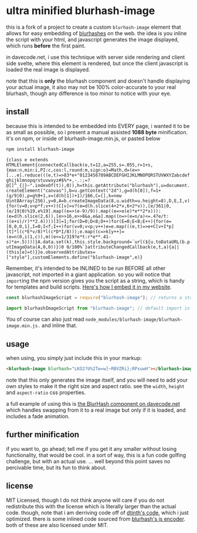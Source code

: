 # ultra minified blurhash-image

this is a fork of a project to create a custom `blurhash-image` element that allows for easy embedding of [blurhashes](https://blurha.sh/) on the web. the idea is you inline the script with your html, and javascript generates the image displayed, which runs **before** the first paint.

in davecode.net, i use this technique with server side rendering and client side svelte, where this element is rendered, but once the client javascript is loaded the real image is displayed.

note that this is **only** the blurhash component and doesn't handle displaying your actual image, it also may not be 100% color-accurate to your real blurhash, though any difference is too minor to notice with your eye.

## install

because this is intended to be embedded into EVERY page, i wanted it to be as small as possible, so i present a manual assisted **1088 byte** minification. it's on npm, or inside of blurhash-image.min.js, or pasted below

```sh
npm install blurhash-image
```

<!-- prettier-ignore -->
```{class e extends HTMLElement{connectedCallback(e,t=12,a=255,s=.055,r=1+s,{max:n,min:i,PI:c,cos:l,round:m,sign:o}=Math,d=(e=>[...e].reduce(((e,t)=>83*e+"0123456789ABCDEFGHIJKLMNOPQRSTUVWXYZabcdefghijklmnopqrstuvwxyz#$%*+,-.:;=?@[]^_{|}~".indexOf(t)),0)),h=this.getAttribute("blurhash"),u=document.createElement("canvas"),b=u.getContext("2d"),g=d(h[0]),f=1+(g/9|0),p=g%9+1,x=(d(h[1])+1)/166,C=[],k=new Uint8Array(256),y=0,A=b.createImageData(8,u.width=u.height=8),D,E,I,v){for(v=0;v<p*f;v++)(C[v]=v?(e=d(h.slice(4+2*v,6+2*v)),[e/361|0,(e/19|0)%19,e%19].map((e=>(e-9)/9)).map((e=>o(e)*e**2*x))):(e=d(h.slice(2,6)),[e>>16,e>>8&a,e&a].map((n=>(e=n/a)<=.4?e/t:((e+s)/r)**2.4))))[3]=1;for(D=0;D<8;D++)for(E=0;E<8;E++){for(e=[0,0,0,1],I=0;I<f;I++)for(v=0;v<p;v++)e=e.map(((e,t)=>e+C[v+I*p][t]*l(c*E*v/8)*l(c*D*I/8)));e.map((c=>k[y++]=(e=n(0,i(1,c)),m((e<=1/319?e*t:r*e**.41-s)*a+.5))))}A.data.set(k),this.style.background=`url(${u.toDataURL(b.putImageData(A,0,0))})0 0/100%`}attributeChangedCallback(e,t,a){a||(this[e]=t)}}e.observedAttributes=["style"],customElements.define("blurhash-image",e)}```

Remember, it's intended to be INLINED to be run BEFORE all other javascript, not imported in a giant application. so you will notice that `import`ing the npm version gives you the script as a string, which is handy for templates and build scripts. [Here's how I embed it in my website](https://github.com/davecaruso/davecode.net/blob/f18c382f8b9bfe81474eb637701edfeb7b9e5f4a/svelte.config.js#L17-L23).

```ts
const blurhashImageScript = require("blurhash-image"); // returns a string

import blurhashImageScript from "blurhash-image"; // default import is a string
```

You of course can also just read `node_modules/blurhash-image/blurhash-image.min.js.` and inline that.

## usage

when using, you simply just include this in your markup:

```html
<blurhash-image blurhash="LKO2?U%2Tw=w]~RBVZRi};RPxuwH"></blurhash-image>
```

note that this only generates the image itself, and you will need to add your own styles to make it the right size and aspect ratio. see the `width`, `height` and `aspect-ratio` css properties.

a full example of using this is [the BlurHash component on davecode.net](https://github.com/davecaruso/davecode.net/blob/main/src/lib/components/BlurHash.svelte) which handles swapping from it to a real image but only if it is loaded, and includes a fade animation.

## further minification

if you want to, go ahead; tell me if you get it any smaller without losing functionality, that would be cool. in a sort of way, this is a fun code golfing challenge, but with an actual use. ... well beyond this point saves no percivable time, but its fun to think about.

## license

MIT Licensed, though I do not think anyone will care if you do not redistribute this with the license which is literally larger than the actual code. though, note that i am derriving code off of [dtinth's code](https://github.com/dtinth/blurhash-image), which i just optimized. there is some inlined code sourced from [blurhash's js encoder](https://github.com/woltapp/blurhash/tree/master/TypeScript). both of these are also licensed under MIT.

